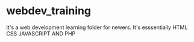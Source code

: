 # webdev_training
It's a web development learning folder for newers. It's esssentially HTML CSS JAVASCRIPT AND PHP 
